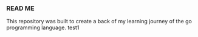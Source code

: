 ### READ ME

This repository was built to create a back of my learning journey of the go programming language. 
test1